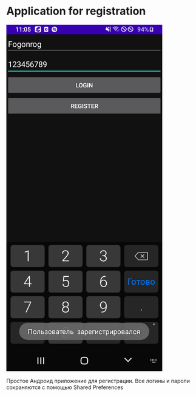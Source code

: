 # Application for registration
 
![alt text](photo.png)
 
 Простое Андроид приложение для регистрации.
 Все логины и пароли сохраняются с помощью Shared Preferences
